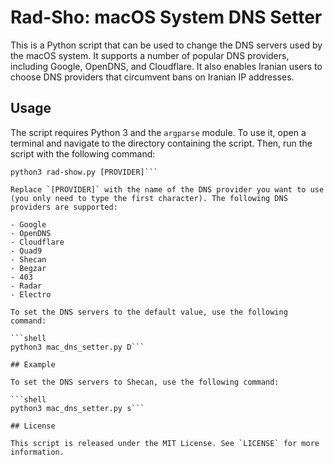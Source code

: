 # Rad-Sho: macOS System DNS Setter

This is a Python script that can be used to change the DNS servers used by the macOS system. It supports a number of popular DNS providers, including Google, OpenDNS, and Cloudflare. It also enables Iranian users to choose DNS providers that circumvent bans on Iranian IP addresses.

## Usage

The script requires Python 3 and the `argparse` module. To use it, open a terminal and navigate to the directory containing the script. Then, run the script with the following command:

```shell
python3 rad-show.py [PROVIDER]```

Replace `[PROVIDER]` with the name of the DNS provider you want to use (you only need to type the first character). The following DNS providers are supported:

- Google
- OpenDNS
- Cloudflare
- Quad9
- Shecan
- Begzar
- 403
- Radar
- Electro

To set the DNS servers to the default value, use the following command:

```shell
python3 mac_dns_setter.py D```

## Example

To set the DNS servers to Shecan, use the following command:

```shell
python3 mac_dns_setter.py s```

## License

This script is released under the MIT License. See `LICENSE` for more information.
